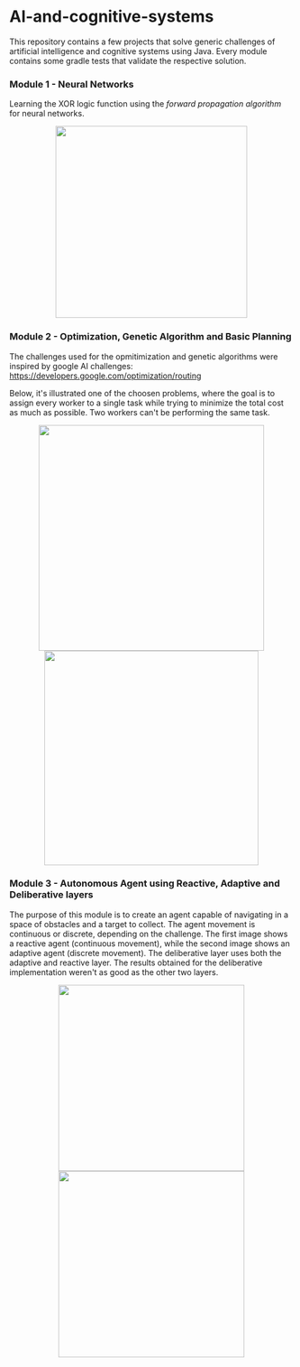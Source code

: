 # AI-and-cognitive-systems
This repository contains a few projects that solve generic challenges of artificial intelligence and cognitive systems using Java. Every module contains some gradle tests that validate the respective solution.

### Module 1 - Neural Networks
Learning the XOR logic function using the _forward propagation algorithm_ for neural networks.

<p align="center">
<img src="https://user-images.githubusercontent.com/47757441/185814110-f2196dcf-204d-4a80-87d8-3301780ec895.png" width="340">
</p>

### Module 2 - Optimization, Genetic Algorithm and Basic Planning
The challenges used for the opmitimization and genetic algorithms were inspired by google AI challenges:
https://developers.google.com/optimization/routing

Below, it's illustrated one of the choosen problems, where the goal is to assign every worker to a single task while trying to minimize the total cost as much as possible. Two workers can't be performing the same task.

<p align="center">
<img src="https://user-images.githubusercontent.com/47757441/185814121-7e1ca33e-c6cf-4eb9-9746-dbb663316a5b.png" width="400">
<img src="https://user-images.githubusercontent.com/47757441/185814127-0b7315b2-b5ee-43b7-86ee-b52a9e9e5f45.png" width="380">
</p>

### Module 3 - Autonomous Agent using Reactive, Adaptive and Deliberative layers
The purpose of this module is to create an agent capable of navigating in a space of obstacles and a target to collect. The agent movement is continuous or discrete, depending on the challenge. The first image shows a reactive agent (continuous movement), while the second image shows an adaptive agent (discrete movement). The deliberative layer uses both the adaptive and reactive layer. The results obtained for the deliberative implementation weren't as good as the other two layers.

<p align="center">
<img src="https://user-images.githubusercontent.com/47757441/185814134-a40d2fa4-2bca-4d5a-b4bd-0a6a217b27fa.png" width="330">
<img src="https://user-images.githubusercontent.com/47757441/185814139-775105b9-34aa-4e32-8590-1a997bc7cab2.png" width="330">
</p>
